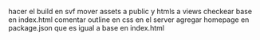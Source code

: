 hacer el build en svf
mover assets a public y htmls a views
checkear base en index.html
comentar outline en css
en el server agregar homepage en package.json que es igual a base en index.html
